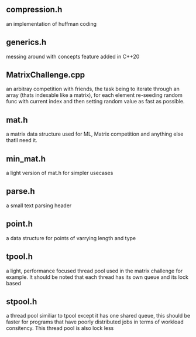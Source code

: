 compression.h
------------------------------------------
an implementation of huffman coding

generics.h
------------------------------------------
messing around with concepts feature added in C++20

MatrixChallenge.cpp
------------------------------------------
an arbitray competition with friends,
the task being to iterate through an array
(thats indexable like a matrix), for each 
element re-seeding random func with current 
index and then setting random value as fast 
as possible.

mat.h
------------------------------------------
a matrix data structure used for ML, Matrix 
competition and anything else thatll need it.

min_mat.h
------------------------------------------
a light version of mat.h for simpler usecases

parse.h
------------------------------------------
a small text parsing header

point.h
------------------------------------------
a data structure for points of varrying length
and type

tpool.h
------------------------------------------
a light, performance focused thread pool used
in the matrix challenge for example. It
should be noted that each thread has its own queue 
and its lock based

stpool.h
------------------------------------------
a thread pool similiar to tpool except it has
one shared queue, this should be faster for 
programs that have poorly distributed jobs in
terms of workload consitency. This thread pool 
is also lock less
